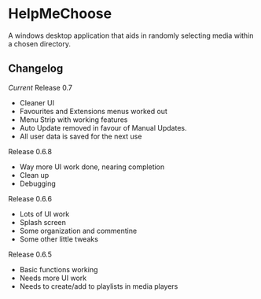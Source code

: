 HelpMeChoose
============

A windows desktop application that aids in randomly selecting media within a chosen directory.

Changelog
---------

_Current_ Release 0.7
- Cleaner UI
- Favourites and Extensions menus worked out
- Menu Strip with working features
- Auto Update removed in favour of Manual Updates.
- All user data is saved for the next use

Release 0.6.8
- Way more UI work done, nearing completion
- Clean up
- Debugging


Release 0.6.6
- Lots of UI work
- Splash screen
- Some organization and commentine
- Some other little tweaks

Release 0.6.5
- Basic functions working
- Needs more UI work
- Needs to create/add to playlists in media players
